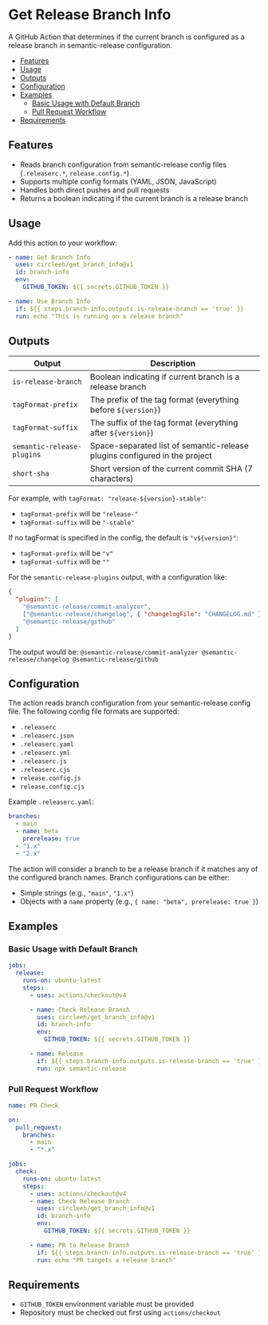 # Get Release Branch Info

A GitHub Action that determines if the current branch is configured as a release
branch in semantic-release configuration.

- [Features](#features)
- [Usage](#usage)
- [Outputs](#outputs)
- [Configuration](#configuration)
- [Examples](#examples)
  - [Basic Usage with Default Branch](#basic-usage-with-default-branch)
  - [Pull Request Workflow](#pull-request-workflow)
- [Requirements](#requirements)

## Features

- Reads branch configuration from semantic-release config files (`.releaserc.*`,
  `release.config.*`)
- Supports multiple config formats (YAML, JSON, JavaScript)
- Handles both direct pushes and pull requests
- Returns a boolean indicating if the current branch is a release branch

## Usage

Add this action to your workflow:

```yaml
- name: Get Branch Info
  uses: circleeh/get_branch_info@v1
  id: branch-info
  env:
    GITHUB_TOKEN: ${{ secrets.GITHUB_TOKEN }}

- name: Use Branch Info
  if: ${{ steps.branch-info.outputs.is-release-branch == 'true' }}
  run: echo "This is running on a release branch"
```

## Outputs

| Output                     | Description                                                                |
| -------------------------- | -------------------------------------------------------------------------- |
| `is-release-branch`        | Boolean indicating if current branch is a release branch                   |
| `tagFormat-prefix`         | The prefix of the tag format (everything before `${version}`)              |
| `tagFormat-suffix`         | The suffix of the tag format (everything after `${version}`)               |
| `semantic-release-plugins` | Space-separated list of semantic-release plugins configured in the project |
| `short-sha`                | Short version of the current commit SHA (7 characters)                     |

For example, with `tagFormat: "release-${version}-stable"`:

- `tagFormat-prefix` will be `"release-"`
- `tagFormat-suffix` will be `"-stable"`

If no tagFormat is specified in the config, the default is `"v${version}"`:

- `tagFormat-prefix` will be `"v"`
- `tagFormat-suffix` will be `""`

For the `semantic-release-plugins` output, with a configuration like:

```json
{
  "plugins": [
    "@semantic-release/commit-analyzer",
    ["@semantic-release/changelog", { "changelogFile": "CHANGELOG.md" }],
    "@semantic-release/github"
  ]
}
```

The output would be:
`@semantic-release/commit-analyzer @semantic-release/changelog @semantic-release/github`

## Configuration

The action reads branch configuration from your semantic-release config file.
The following config file formats are supported:

- `.releaserc`
- `.releaserc.json`
- `.releaserc.yaml`
- `.releaserc.yml`
- `.releaserc.js`
- `.releaserc.cjs`
- `release.config.js`
- `release.config.cjs`

Example `.releaserc.yaml`:

```yaml
branches:
  - main
  - name: beta
    prerelease: true
  - "1.x"
  - "2.x"
```

The action will consider a branch to be a release branch if it matches any of
the configured branch names. Branch configurations can be either:

- Simple strings (e.g., `"main"`, `"1.x"`)
- Objects with a `name` property (e.g., `{ name: "beta", prerelease: true }`)

## Examples

### Basic Usage with Default Branch

```yaml
jobs:
  release:
    runs-on: ubuntu-latest
    steps:
      - uses: actions/checkout@v4

      - name: Check Release Branch
        uses: circleeh/get_branch_info@v1
        id: branch-info
        env:
          GITHUB_TOKEN: ${{ secrets.GITHUB_TOKEN }}

      - name: Release
        if: ${{ steps.branch-info.outputs.is-release-branch == 'true' }}
        run: npx semantic-release
```

### Pull Request Workflow

```yaml
name: PR Check

on:
  pull_request:
    branches:
      - main
      - "*.x"

jobs:
  check:
    runs-on: ubuntu-latest
    steps:
      - uses: actions/checkout@v4
      - name: Check Release Branch
        uses: circleeh/get_branch_info@v1
        id: branch-info
        env:
          GITHUB_TOKEN: ${{ secrets.GITHUB_TOKEN }}

      - name: PR to Release Branch
        if: ${{ steps.branch-info.outputs.is-release-branch == 'true' }}
        run: echo "PR targets a release branch"
```

## Requirements

- `GITHUB_TOKEN` environment variable must be provided
- Repository must be checked out first using `actions/checkout`
